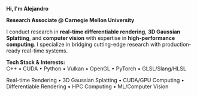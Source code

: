 **Hi, I'm Alejandro**

**Research Associate @ Carnegie Mellon University**

I conduct research in **real-time differentiable rendering**, **3D Gaussian Splatting**, and **computer vision** with expertise in **high-performance computing**. I specialize in bridging cutting-edge research with production-ready real-time systems.

**Tech Stack & Interests:**  
C++ • CUDA • Python • Vulkan • OpenGL • PyTorch • GLSL/Slang/HLSL 

Real-time Rendering • 3D Gaussian Splatting • CUDA/GPU Computing • Differentiable Rendering • HPC Computing • ML/Computer Vision


